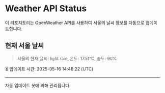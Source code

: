 
# Weather API Status

이 리포지토리는 OpenWeather API를 사용하여 서울의 날씨 정보를 자동으로 업데이트합니다.

## 현재 서울 날씨
> 서울의 현재 날씨: light rain, 온도: 17.51°C, 습도: 90%

⏳ 업데이트 시간: 2025-05-16 14:48:22 (UTC)

---
자동 업데이트 봇에 의해 관리됩니다.
